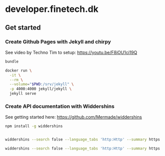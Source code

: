 
# developer.finetech.dk
## Get started 
### Create Github Pages with Jekyll and chirpy

See video by Techno Tim to setup: https://youtu.be/F8iOU1ci19Q

``` bash
bundle

docker run \
  -it \
  --rm \
  --volume="$PWD:/srv/jekyll" \
  -p 4000:4000 jekyll/jekyll \
  jekyll serve
```

### Create API documentation with Widdershins
See getting started here: https://github.com/Mermade/widdershins

``` bash 
npm install -g widdershins


widdershins --search false --language_tabs 'http:Http' --summary https://raw.githubusercontent.com/finetech-dk/specs/main/sales/order/order-api.yaml -o _posts/2022-09-04-order-api.md

widdershins --search false --language_tabs 'http:Http' --summary https://raw.githubusercontent.com/finetech-dk/specs/main/sales/order/order-service.yaml -o _posts/2022-09-04-order-service.md



```